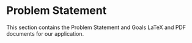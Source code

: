 # Problem Statement

This section contains the Problem Statement and Goals LaTeX and PDF documents for our application.
